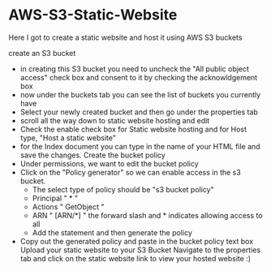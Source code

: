 # AWS-S3-Static-Website

Here I got to create a static website and host it using AWS S3 buckets

create an S3 bucket 
- in creating this S3 bucket you need to uncheck the "All public object access" check box and consent to it by checking the acknowldgement box
- now under the buckets tab you can see the list of buckets you currently have
- Select your newly created bucket and then go under the properties tab
- scroll all the way down to static website hosting and edit
- Check the enable  check box for Static website hosting and for Host type, "Host a static website"
- for the Index document you can type in the name of your HTML file and save the changes.
Create the bucket policy
- Under permissions, we want to edit the bucket policy
- Click on the "Policy generator" so we can enable access in the s3 bucket.
    * The select type of policy should be "s3 bucket policy"
    * Principal " * "
    * Actions " GetObject "
    * ARN " [ARN/*] " the forward slash and * indicates allowing access to all
    * Add the statement and then generate the policy
- Copy out the generated policy and paste in the bucket policy text box
Upload your static website to your S3 Bucket
Navigate to the properties tab and click on the static website link to view your hosted website :)
